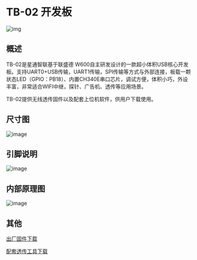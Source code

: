 # TB-02 开发板

![img](../.assets/product/tb-02/tb_02.png)



## 概述

TB-02是星通智联基于联盛德 W600自主研发设计的一款超小体积USB核心开发板。支持UART0+USB传输，UART1传输，SPI传输等方式与外部连接，板载一颗状态LED（GPIO：PB18）、内置CH340E串口芯片，调试方便，体积小巧，外设丰富，非常适合WIFI中继，探针、广告机、透传等应用场景。

TB-02提供无线透传固件以及配套上位机软件，供用户下载使用。

## 尺寸图

![image](../.assets/product/tb-02/tb_02_size.png)

## 引脚说明

![image](../.assets/product/tb-02/tb_02_pinlist.png)

## 内部原理图

![image](../.assets/product/tb-02/tb_02_sch.png)

## 其他

[出厂固件下载](http://download1.thingsturn.com/firmware/thingsturn_tb02_firmware_20190821.fls)

[配套透传工具下载](http://download1.thingsturn.com/tool/ThingsTurn_Wireless_Config_Tools.7z)

